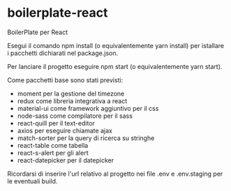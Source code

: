# boilerplate-react
BoilerPlate per React

Esegui il comando npm install (o equivalentemente yarn install) per istallare i pacchetti dichiarati nel package.json.

Per lanciare il progetto eseguire npm start (o equivalentemente yarn start).

Come pacchetti base sono stati previsti:
- moment per la gestione del timezone
- redux come libreria integrativa a react
- material-ui come framework aggiuntivo per il css
- node-sass come compilatore per il sass
- react-quill per il text-editor
- axios per eseguire chiamate ajax
- match-sorter per la query di ricerca su stringhe
- react-table come tabella
- react-s-alert per gli alert
- react-datepicker per il datepicker

Ricordarsi di inserire l'url relativo al progetto nei file .env e .env.staging per le eventuali build.

